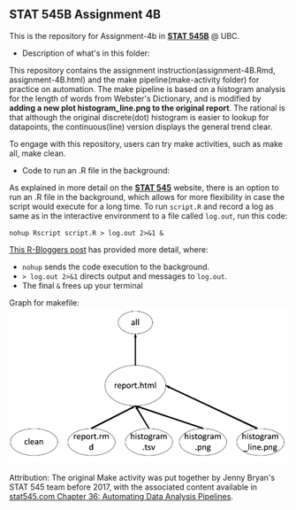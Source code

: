 ## STAT 545B Assignment 4B

This is the repository for Assignment-4b in [__STAT 545B__](https://stat545.stat.ubc.ca/) @ UBC.


+ Description of what's in this folder:

This repository contains the assignment instruction(assignment-4B.Rmd, assignment-4B.html) and the make pipeline(make-activity folder) for practice on automation.
The make pipeline is based on a histogram analysis for the length of words from Webster's Dictionary, and is modified by **adding a new plot histogram_line.png to the original report**. The rational is that although the original discrete(dot) histogram is easier to lookup for datapoints, the continuous(line) version displays the general trend clear. 

   To engage with this repository, users can try make activities, such as make all, make clean.

+ Code to run an .R file in the background:

As explained in more detail on the [__STAT 545__](https://stat545.stat.ubc.ca/notes/notes-b05/) website, there is an option to run an .R file in the background, which allows for more flexibility in case the script would execute for a long time. To run `script.R` and record a log as same as in the interactive environment to a file called `log.out`, run this code:

```
nohup Rscript script.R > log.out 2>&1 &
```

[This R-Bloggers post](https://www.r-bloggers.com/2012/01/long-running-r-commands-unix-screen-nohup-and-r/) has provided more detail, where:

- `nohup` sends the code execution to the background.
- `> log.out 2>&1` directs output and messages to `log.out`.
- The final `&` frees up your terminal 


Graph for makefile:
![makefile](https://github.com/stat545ubc-2020/stat-545b-assignments-tianyica/blob/master/assignment-4b/make-activity/makefile.PNG)


Attribution: The original Make activity was put together by Jenny Bryan's STAT 545 team before 2017, with the associated content available in [stat545.com Chapter 36: Automating Data Analysis Pipelines](https://stat545.com/automating-pipeline.html).
